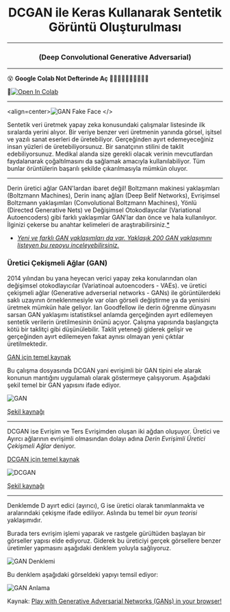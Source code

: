 # <h1 align=center> DCGAN ile Keras Kullanarak Sentetik Görüntü Oluşturulması</h1>

---
<h3 align=center>(Deep Convolutional Generative Adversarial)</h3>

---
:dizzy_face: **Google Colab Not Defterinde Aç** :shoe::shirt::sandal::dress::necktie::high_heel::womans_clothes::jeans::womans_hat::handbag:

📌[![Open In Colab](https://colab.research.google.com/assets/colab-badge.svg)](https://colab.research.google.com/github/ayyucekizrak/GAN_UreticiCekismeliAglar_ile_SentetikVeriUretme/blob/master/DCGAN_ile_Keras_Kullanarak_Sentetik_Goruntu_%20Olusturulmasi.ipynb) 

---

<align=center>![GAN Fake Face](https://i.pinimg.com/originals/f8/ac/28/f8ac28ae8df799128f2609d79011b045.gif) </>

Sentetik veri üretmek yapay zeka konusundaki çalışmalar listesinde ilk sıralarda yerini alıyor. Bir veriye benzer veri üretmenin yanında görsel, işitsel ve yazılı sanat eserleri de üretebiliyor. Gerçeğinden ayırt edemeyeceğiniz insan yüzleri de üretebiliyorsunuz. Bir sanatçının stilini de taklit edebiliyorsunuz. Medikal alanda size gerekli olacak verinin mevcutlardan faydalanarak çoğaltılmasını da sağlamak amacıyla kullanılabiliyor. Tüm bunlar örüntülerin başarılı şekilde çıkarılmasıyla mümkün oluyor. 

---

Derin üretici ağlar GAN'lardan ibaret değil! Boltzmann makinesi yaklaşımları (Boltzmann Machines), Derin inanç ağları (Deep Belif Networks), Evrişimsel Boltzmann yaklaşımları (Convolutional Boltzmann Machines), Yönlü (Directed Generative Nets) ve Değişimsel Otokodlayıcılar (Variational Autoencoders) gibi farklı yaklaşımlar GAN'lar dan önce ve hala kullanılıyor. İlginizi çekerse bu anahtar kelimeleri de araştırabilirsiniz.[*](https://www.deeplearningbook.org/contents/generative_models.html)

*  [*Yeni ve farklı GAN yaklaşımları da var. Yaklaşık 200 GAN yaklaşımını listeyen bu repoyu inceleyebilirsiniz.*](https://github.com/hindupuravinash/the-gan-zoo) 

### Üretici Çekişmeli Ağlar (GAN) 

2014 yılından bu yana heyecan verici yapay zeka konularından olan değişimsel otokodlayıcılar (Variatinoal autoencoders - VAEs).  ve üretici çekişmeli ağlar (Generative adverserial networks - GANs) ile görüntülerdeki saklı uzayının örneklenmesiyle var olan görseli değiştirme ya da yenisini üretmek mümkün hale geliyor. Ian Goodfellow ile derin öğrenme dünyasını sarsan GAN yaklaşımı istatistiksel anlamda gerçeğinden ayırt edilemeyen sentetik verilerin üretilmesinin önünü açıyor. Çalışma yapısında başlangıçta kötü bir taklitçi gibi düşünülebilir. Taklit yeteneği giderek gelişir ve gerçeğinden ayırt edilemeyen fakat aynısı olmayan yeni çıktılar üretilmektedir. 

[GAN için temel kaynak](https://arxiv.org/pdf/1406.2661.pdf)

Bu çalışma dosyasında DCGAN yani evrişimli bir GAN tipini ele alarak konunun mantığını uygulamalı olarak göstermeye çalışıyorum. Aşağıdaki şekil temel bir GAN yapısını ifade ediyor.

![GAN](https://i.hizliresim.com/00TSUo.png)

[Şekil kaynağı](https://www.tensorflow.org/tutorials/generative/images/gan1.png)

---

DCGAN ise Evrişim ve Ters Evrişimden oluşan iki ağdan oluşuyor. Üretici ve Ayırcı ağlarının evrişimli olmasından dolayı adına *Derin Evrişimli Üretici Çekişmeli Ağlar* deniyor.

[DCGAN için temel kaynak](https://arxiv.org/pdf/1511.06434.pdf)

![DCGAN](https://i.hizliresim.com/XnsRnK.jpg)

[Şekil kaynağı](https://arxiv.org/pdf/1511.06434.pdf)

---

Denklemde D ayırt edici (ayırıcı), G ise üretici olarak tanımlanmakta ve aralarındaki çekişme ifade ediliyor. Aslında bu temel bir *oyun teorisi* yaklaşımıdır.

Burada ters evrişim işlemi yaparak ve rastgele gürültüden başlayan bir görseller yapısı elde ediyoruz. Giderek bu üreticiyi gerçek görsellere benzer üretimler yapmasını aşağıdaki denklem yoluyla sağlıyoruz. 

![GAN Denklemi](https://i.hizliresim.com/IknKWJ.png)

Bu denklem aşağıdaki görseldeki yapıyı temsil ediyor:

![GAN Anlama](https://i.hizliresim.com/mYldwo.gif)

Kaynak: [Play with Generative Adversarial Networks (GANs) in your browser!](https://poloclub.github.io/ganlab/)

